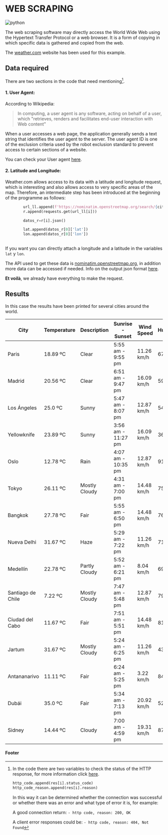 # WEB SCRAPING
![python](https://img.shields.io/badge/Python-blueviolet?style=plastic&logo=python&logoColor=FFD43B)

The web scraping software may directly access the World Wide Web using the Hypertext Transfer Protocol or a web browser. It is a form of copying in which specific data is gathered and copied from the web.

The [weather.com](https://weather.com/) website has been used for this example.

## Data required
There are two sections in the code that need mentioning[^note].

#### 1. User Agent:
According to Wikipedia: 
> In computing, a user agent is any software, acting on behalf of a user, which "retrieves, renders and facilitates end-user interaction with Web content"

When a user accesses a web page, the application generally sends a text string that identifies the user agent to the server. The user agent ID is one of the exclusion criteria used by the robot exclusion standard to prevent access to certain sections of a website.

You can check your User agent [here](https://www.whatismybrowser.com/es/detect/what-is-my-user-agent/).

#### 2. Latitude and Longitude:
Weather.com allows access to its data with a latitude and longitude request, which is interesting and also allows access to very specific areas of the map.
Therefore, an intermediate step has been introduced at the beginning of the programme as follows:
```python
        url_ll.append(f'https://nominatim.openstreetmap.org/search/{city[i]}?format=json')
        r.append(requests.get(url_ll[i]))

        datos_r=r[i].json()

        lat.append(datos_r[0]['lat'])
        lon.append(datos_r[0]['lon'])
        
```

If you want you can directly attach a longitude and a latitude in the variables `lat` y `lon`.

The API used to get these data is [nominatim.openstreetmap.org](https://nominatim.openstreetmap.org/), in addition more data can be accessed if needed. Info on the output json format [here](https://nominatim.org/release-docs/develop/api/Search/).

**Et voilà**, we already have everything to make the request.

## Results

In this case the results have been printed for several cities around the world.

| City              | Temperature   | Description   | Sunrise - Sunset   | Wind Speed   | Humidity   | UV Index   | Measurement Time   |
|-------------------|---------------|---------------|--------------------|--------------|------------|------------|--------------------|
| Paris             | 18.89 ºC      | Clear         | 5:55 am - 9:55 pm  | 11.26 km/h   | 67%        | 0 of 10    | 1:19 am CEST       |
| Madrid            | 20.56 ºC      | Clear         | 6:51 am - 9:47 pm  | 16.09 km/h   | 59%        | 0 of 10    | 1:18 am CEST       |
| Los Ángeles       | 25.0 ºC       | Sunny         | 5:47 am - 8:07 pm  | 12.87 km/h   | 54%        | 5 of 10    | 4:14 pm PDT        |
| Yellowknife       | 23.89 ºC      | Sunny         | 3:56 am - 11:27 pm | 16.09 km/h   | 36%        | 3 of 10    | 5:18 pm MDT        |
| Oslo              | 12.78 ºC      | Rain          | 4:07 am - 10:35 pm | 12.87 km/h   | 91%        | 0 of 10    | 1:25 am CEST       |
| Tokyo             | 26.11 ºC      | Mostly Cloudy | 4:31 am - 7:00 pm  | 14.48 km/h   | 75%        | 4 of 10    | 8:21 am JST        |
| Bangkok           | 27.78 ºC      | Fair          | 5:55 am - 6:50 pm  | 14.48 km/h   | 76%        | 0 of 10    | 6:23 am ICT        |
| Nueva Delhi       | 31.67 ºC      | Haze          | 5:29 am - 7:22 pm  | 11.26 km/h   | 71%        | 0 of 10    | 4:54 am IST        |
| Medellín          | 22.78 ºC      | Partly Cloudy | 5:52 am - 6:21 pm  | 8.04 km/h    | 69%        | 0 of 10    | 6:18 pm COT        |
| Santiago de Chile | 7.22 ºC       | Mostly Cloudy | 7:47 am - 5:48 pm  | 12.87 km/h   | 79%        | 0 of 10    | 7:20 pm CLT        |
| Ciudad del Cabo   | 11.67 ºC      | Fair          | 7:51 am - 5:51 pm  | 14.48 km/h   | 81%        | 0 of 10    | 1:17 am SAST       |
| Jartum            | 31.67 ºC      | Mostly Cloudy | 5:24 am - 6:25 pm  | 11.26 km/h   | 43%        | 0 of 10    | 1:25 am CAT        |
| Antananarivo      | 11.11 ºC      | Fair          | 6:24 am - 5:25 pm  | 3.22 km/h    | 84%        | 0 of 10    | 2:28 am EAT        |
| Dubái             | 35.0 ºC       | Fair          | 5:34 am - 7:13 pm  | 20.92 km/h   | 52%        | 0 of 10    | 3:18 am GST        |
| Sidney            | 14.44 ºC      | Cloudy        | 7:00 am - 4:59 pm  | 19.31 km/h   | 87%        | 0 of 10    | 9:21 am AEST       |


#### Footer
[^note]: 
    In the code there are two variables to check the status of the HTTP response, for more information click [here](https://developer.mozilla.org/es/docs/Web/HTTP/Status).

    ```python
    http_code.append(res[i].status_code)
    http_code_reason.append(res[i].reason)

    ```

    In this way it can be determined whether the connection was successful or whether there was an error and what type of error it is, for example:

    A good connection return:
    `- http code, reason: 200, OK`

    A client error responses could be:
    `- http code, reason: 404, Not Found`


